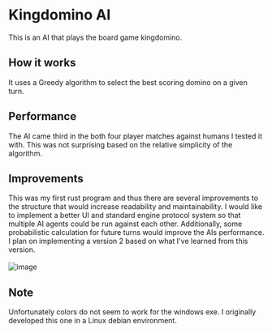 # Kingdomino AI
This is an AI that plays the board game kingdomino. 
## How it works
It uses a Greedy algorithm to select the best scoring domino on a given turn. 
## Performance
The AI came third in the both four player matches against humans I tested it with. This was not surprising based on the relative simplicity of the algorithm. 
## Improvements 
This was my first rust program and thus there are several improvements to the structure that would increase readability and maintainability. I would like to implement a better UI and standard engine protocol system so that multiple AI agents could be run against each other. Additionally, some probabilistic calculation for future turns would improve the AIs performance. I plan on implementing a version 2 based on what I've learned from this version.
<br><br>
![image](https://github.com/user-attachments/assets/17ee2982-ed03-483a-b83a-817b639c5966)
## Note 
Unfortunately colors do not seem to work for the windows exe. I originally developed this one in a Linux debian environment.
